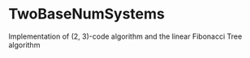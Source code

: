 # TwoBaseNumSystems
Implementation of (2, 3)-code algorithm and the linear Fibonacci Tree algorithm
